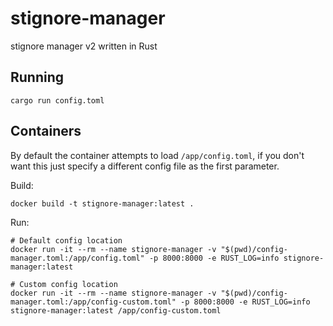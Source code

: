 # stignore-manager
stignore manager v2 written in Rust

## Running
```
cargo run config.toml
```

## Containers
By default the container attempts to load `/app/config.toml`, if you don't want this just specify a different config file as the first parameter.

Build:
```
docker build -t stignore-manager:latest .
```

Run:
```
# Default config location
docker run -it --rm --name stignore-manager -v "$(pwd)/config-manager.toml:/app/config.toml" -p 8000:8000 -e RUST_LOG=info stignore-manager:latest

# Custom config location
docker run -it --rm --name stignore-manager -v "$(pwd)/config-manager.toml:/app/config-custom.toml" -p 8000:8000 -e RUST_LOG=info stignore-manager:latest /app/config-custom.toml
```
